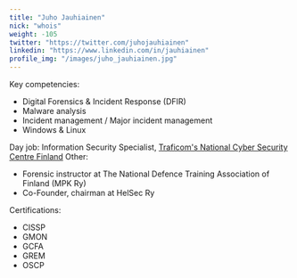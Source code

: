```yaml
---
title: "Juho Jauhiainen"
nick: "whois"
weight: -105
twitter: "https://twitter.com/juhojauhiainen"
linkedin: "https://www.linkedin.com/in/jauhiainen"
profile_img: "/images/juho_jauhiainen.jpg"
---
```


Key competencies:
* Digital Forensics & Incident Response (DFIR)
* Malware analysis
* Incident management / Major incident management
* Windows & Linux

Day job: Information Security Specialist, [Traficom's National Cyber Security Centre Finland](https://www.kyberturvallisuuskeskus.fi/en/)
Other:
* Forensic instructor at The National Defence Training Association of Finland (MPK Ry)
* Co-Founder, chairman at HelSec Ry

Certifications:
* CISSP
* GMON
* GCFA
* GREM
* OSCP
